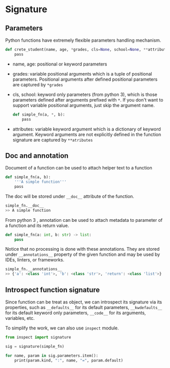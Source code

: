 # Signature

## Parameters

Python functions have extremely flexible parameters handling mechanism.

```python
def crete_student(name, age, *grades, cls=None, school=None, **attributes):
    pass
```

* name, age: positional or keyword parameters

* grades:  variable positional arguments which is a tuple of positional parameters. Positional arguments after defined positional parameters are captured by `*grades`

* cls, school: keyword only parameters (from python 3), which is those parameters defined after arguments prefixed with `*`. If you don't want to support variable positional arguments, just skip the argument name.
  
  ```python
  def simple_fn(a, *, b): 
      pass
  ```

* attributes: variable keyword argument which is a dictionary of keyword argument. Keyword arguments are not explicitly defined in the function signature are captured by `**atributes`

## Doc and annotation

Document of a function can be used to attach helper text to a function

```python
def simple_fn(a, b):
    '''A simple function'''
    pass
```

The doc will be stored under `__doc__` attribute of the function.

```python
simple_fn.__doc__
>> A simple function
```

From python 3 , annotation can be used to attach metadata to parameter of a function and its return value.

```python
def simple_fn(a: int, b: str) -> list:
    pass
```

Notice that no processing is done with these annotations. They are stored under `__annotations__` property of the given function and may be used by IDEs, linters, or frameworks.

```python
simple_fn.__annotations__
>> {'a': <class 'int'>, 'b': <class 'str'>, 'return': <class 'list'>}
```

## Introspect function signature

Since function can be treat as object, we can introspect its signature via its properties, such as `__defaults__` for its default parameters, `__kwdefaults__` for its default keyword only parameters, `__code__` for its arguments, variables, etc.

To simplify the work, we can also use `inspect` module.

```python
from inspect import signature

sig = signature(simple_fn)

for name, param in sig.parameters.item():
    print(param.kind, ":", name, "=", param.default)
```
